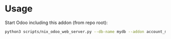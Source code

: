 # Usage

Start Odoo including this addon (from repo root):

```bash
python3 scripts/nix_odoo_web_server.py --db-name mydb --addon account_move_line_product
```
